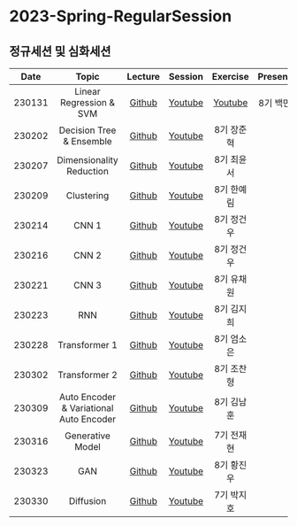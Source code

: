 # 2023-Spring-RegularSession
## 정규세션 및 심화세션
|Date|Topic|Lecture|Session|Exercise|Presenter|
|:---:|:---:|:---:|:---:|:---:|:---:|
|230131|Linear Regression & SVM|[Github](https://github.com/DataScience-Lab-Yonsei/2023-Spring-RegularSession/tree/main/%5B0131%5D_LinearRegression_and_SVM/lecture)|[Youtube](https://youtu.be/2n0-HaP1ASw)|[Youtube](https://youtu.be/2n0-HaP1ASw)|8기 백민준|
|230202|Decision Tree & Ensemble|[Github](https://github.com/DataScience-Lab-Yonsei/2023-Spring-RegularSession/tree/main/%5B0202%5D_DecisionTree_and_Ensemble/%E1%84%8C%E1%85%A1%E1%84%85%E1%85%AD)|[Youtube](https://youtu.be/c2NBn45cEz4)|8기 장준혁|
|230207|Dimensionality Reduction|[Github](https://github.com/ddoddii/2023-Spring-First-RegularSession/tree/main/%5B0207%5D_Dimensionality_Reduction)|[Youtube](https://youtu.be/URElPfPKnYo)|8기 최윤서|
|230209|Clustering|[Github](https://github.com/ddoddii/2023-Spring-First-RegularSession/tree/main/%5B0209%5D_Clustering)|[Youtube](https://youtu.be/WrXwOhHKfzo)|8기 한예림|
|230214|CNN 1|[Github](https://github.com/ddoddii/2023-Spring-First-RegularSession/tree/main/%5B0214%5D_CNN1)|[Youtube](https://youtu.be/t8S2pttmYLs)|8기 정건우|
|230216|CNN 2|[Github](https://github.com/ddoddii/2023-Spring-First-RegularSession/tree/main/%5B0216%5D_CNN2)|[Youtube](https://youtu.be/Og9pbtl9lXM)|8기 정건우|
|230221|CNN 3|[Github](https://github.com/ddoddii/2023-Spring-First-RegularSession/tree/main/%5B0221%5D_CNN3)|[Youtube](https://youtu.be/CO5bGUC5Y1k)|8기 유채원|
|230223|RNN|[Github](https://github.com/ddoddii/2023-Spring-First-RegularSession/tree/main/%5B0223%5D_RNN)|[Youtube](https://youtu.be/R1mzSOSLskI)|8기 김지희|
|230228|Transformer 1|[Github](https://github.com/ddoddii/2023-Spring-First-RegularSession/tree/main/%5B0228_0302%5D_Transformer1_2)|[Youtube](https://youtu.be/ex9Wulo7wxM)|8기 엄소은|
|230302|Transformer 2|[Github](https://github.com/ddoddii/2023-Spring-First-RegularSession/tree/main/%5B0228_0302%5D_Transformer1_2)|[Youtube](https://youtu.be/Q0N-MyRaRRE)|8기 조찬형|
|230309|Auto Encoder & Variational Auto Encoder|[Github]()|[Youtube]()|8기 김남훈|
|230316|Generative Model|[Github]()|[Youtube]()|7기 전재현|
|230323|GAN|[Github]()|[Youtube]()|8기 황진우|
|230330|Diffusion|[Github]()|[Youtube]()|7기 박지호|
